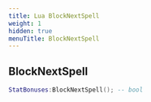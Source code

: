 ```yaml
---
title: Lua BlockNextSpell
weight: 1
hidden: true
menuTitle: BlockNextSpell
---
```

## BlockNextSpell
```lua
StatBonuses:BlockNextSpell(); -- bool
```